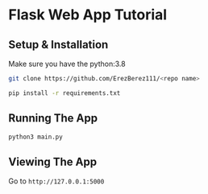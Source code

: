 # Flask Web App Tutorial

## Setup & Installation

Make sure you have the python:3.8

```bash
git clone https://github.com/ErezBerez111/<repo name>
```

```bash
pip install -r requirements.txt
```

## Running The App

```bash
python3 main.py
```

## Viewing The App

Go to `http://127.0.0.1:5000`
